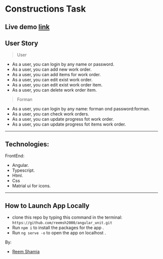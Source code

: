 # Constructions Task

## Live demo   [link](https://62b0b897e39add71d3982e8c--gleeful-griffin-047569.netlify.app/)

## User Story 

> User
* As a user, you can login by any name or password. 
* As a user, you can add new work order.
* As a user, you can add items for work order.
* As a user, you can edit exist work order.
* As a user, you can edit exist work order item.
* As a user, you can delete work order item.

> Forman
* As a user, you can login by any name: forman ond password:forman. 
* As a user, you can check work orders.
* As a user, you can update progress fot  work order.
* As a user, you can update progress fot items work order.

------
## Technologies:
FrontEnd:
* Angular.
* Typescript.
* Html.
* Css 
* Matrial ui for icons.
-----------
## How to Launch App Locally
 * clone this repo by typing this command in the terminal:
 ```https://github.com/reemsh2000/angular_unit.git```
* Run `npm i` to install the packages for the app .
* Run `ng serve -o` to open the app on localhost .

By:
* [Reem Shamia](https://github.com/reemsh2000)
